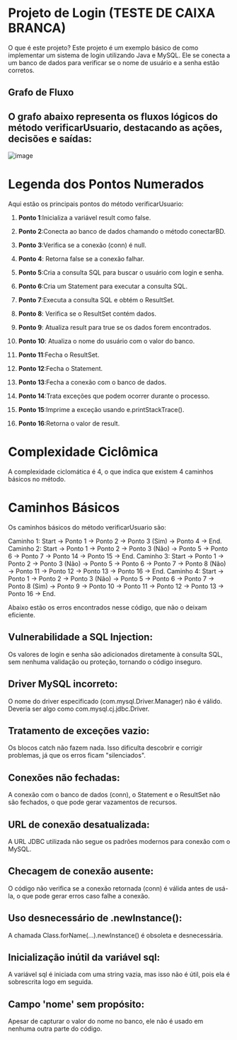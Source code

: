 # Projeto de Login (TESTE DE CAIXA BRANCA)
O que é este projeto?
Este projeto é um exemplo básico de como implementar um sistema de login utilizando Java e MySQL. Ele se conecta a um banco de dados para verificar se o nome de usuário e a senha estão corretos.

## Grafo de Fluxo
## O grafo abaixo representa os fluxos lógicos do método verificarUsuario, destacando as ações, decisões e saídas:

![image](https://github.com/user-attachments/assets/7e174084-60c7-4119-8afd-97cd28c493a1)

# Legenda dos Pontos Numerados
Aqui estão os principais pontos do método verificarUsuario:

1. **Ponto 1**:Inicializa a variável result como false.

2. **Ponto 2**:Conecta ao banco de dados chamando o método conectarBD.

3. **Ponto 3**:Verifica se a conexão (conn) é null.

4. **Ponto 4**: Retorna false se a conexão falhar.

5. **Ponto 5**:Cria a consulta SQL para buscar o usuário com login e senha.

6. **Ponto 6**:Cria um Statement para executar a consulta SQL.

7. **Ponto 7**:Executa a consulta SQL e obtém o ResultSet.

8. **Ponto 8**: Verifica se o ResultSet contém dados.

9. **Ponto 9**: Atualiza result para true se os dados forem encontrados.

10. **Ponto 10**: Atualiza o nome do usuário com o valor do banco.

11. **Ponto 11**:Fecha o ResultSet.

12. **Ponto 12**:Fecha o Statement.

13. **Ponto 13**:Fecha a conexão com o banco de dados.

14. **Ponto 14**:Trata exceções que podem ocorrer durante o processo.

15. **Ponto 15**:Imprime a exceção usando e.printStackTrace().

16. **Ponto 16**:Retorna o valor de result.

# Complexidade Ciclômica
A complexidade ciclomática é 4, o que indica que existem 4 caminhos básicos no método.

# Caminhos Básicos
Os caminhos básicos do método verificarUsuario são:

Caminho 1: Start → Ponto 1 → Ponto 2 → Ponto 3 (Sim) → Ponto 4 → End.
Caminho 2: Start → Ponto 1 → Ponto 2 → Ponto 3 (Não) → Ponto 5 → Ponto 6 → Ponto 7 → Ponto 14 → Ponto 15 → End.
Caminho 3: Start → Ponto 1 → Ponto 2 → Ponto 3 (Não) → Ponto 5 → Ponto 6 → Ponto 7 → Ponto 8 (Não) → Ponto 11 → Ponto 12 → Ponto 13 → Ponto 16 → End.
Caminho 4: Start → Ponto 1 → Ponto 2 → Ponto 3 (Não) → Ponto 5 → Ponto 6 → Ponto 7 → Ponto 8 (Sim) → Ponto 9 → Ponto 10 → Ponto 11 → Ponto 12 → Ponto 13 → Ponto 16 → End.

Abaixo estão os erros encontrados nesse código, que não o deixam eficiente.

## Vulnerabilidade a SQL Injection:
Os valores de login e senha são adicionados diretamente à consulta SQL, sem nenhuma validação ou proteção, tornando o código inseguro.

## Driver MySQL incorreto:
O nome do driver especificado (com.mysql.Driver.Manager) não é válido. Deveria ser algo como com.mysql.cj.jdbc.Driver.

## Tratamento de exceções vazio: 
Os blocos catch não fazem nada. Isso dificulta descobrir e corrigir problemas, já que os erros ficam "silenciados".

## Conexões não fechadas:
A conexão com o banco de dados (conn), o Statement e o ResultSet não são fechados, o que pode gerar vazamentos de recursos.

## URL de conexão desatualizada:
A URL JDBC utilizada não segue os padrões modernos para conexão com o MySQL.

## Checagem de conexão ausente:
O código não verifica se a conexão retornada (conn) é válida antes de usá-la, o que pode gerar erros caso falhe a conexão.

## Uso desnecessário de .newInstance():
A chamada Class.forName(...).newInstance() é obsoleta e desnecessária.


## Inicialização inútil da variável sql:
A variável sql é iniciada com uma string vazia, mas isso não é útil, pois ela é sobrescrita logo em seguida.

## Campo 'nome' sem propósito:
Apesar de capturar o valor do nome no banco, ele não é usado em nenhuma outra parte do código.



